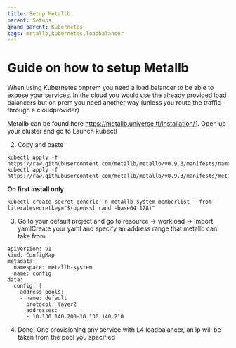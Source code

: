 ```yaml
---
title: Setup Metallb
parent: Setups
grand_parent: Kubernetes
tags: metallb,kubernetes,loadbalancer
---
```



# Guide on how to setup Metallb

When using Kubernetes onprem you need a load balancer to be able to expose your services. In the cloud you would use the already provided load balancers but on prem you need another way (unless you route the traffic through a cloudprovider)

Metallb can be found here https://metallb.universe.tf/installation/1. Open up your cluster and go to Launch kubectl

2. Copy and paste 
```
kubectl apply -f https://raw.githubusercontent.com/metallb/metallb/v0.9.3/manifests/namespace.yaml
kubectl apply -f https://raw.githubusercontent.com/metallb/metallb/v0.9.3/manifests/metallb.yaml
```

**On first install only**
```
kubectl create secret generic -n metallb-system memberlist --from-literal=secretkey="$(openssl rand -base64 128)"
```

3. Go to your default project and go to resource -> workload -> Import yamlCreate your yaml and specify an address range that metallb can take from

```
apiVersion: v1
kind: ConfigMap
metadata:
  namespace: metallb-system
  name: config
data:
  config: |
    address-pools:
    - name: default
      protocol: layer2
      addresses:
      - 10.130.140.200-10.130.140.210
```
4. Done! One provisioning any service with L4 loadbalancer, an ip will be taken from the pool you specified 
